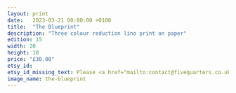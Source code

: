 ```yaml
---
layout: print
date:   2023-03-21 00:00:00 +0100
title:  "The Blueprint"
description: "Three colour reduction lino print on paper"
edition: 15
width: 20
height: 10
price: "£30.00"
etsy_id:
etsy_id_missing_text: Please <a href="mailto:contact@fivequarters.co.uk">contact me</a> if you're interested in buying this print.
image_name: the-blueprint
---
```

